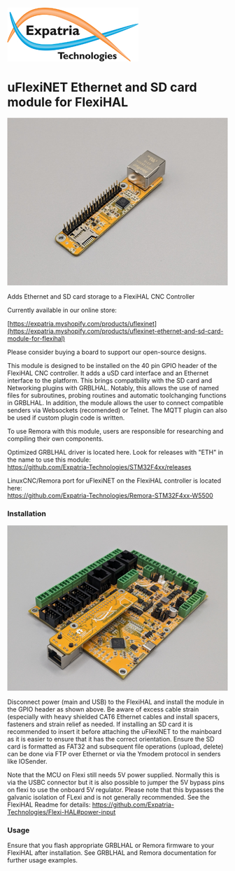 ![Logo](/readme_images/logo_sm.jpg)
# uFlexiNET Ethernet and SD card module for FlexiHAL
<img src="/readme_images/Board_photo.jpg" width="800">


Adds Ethernet and SD card storage to a FlexiHAL CNC Controller

Currently available in our online store:

[https://expatria.myshopify.com/products/uflexinet](https://expatria.myshopify.com/products/uflexinet-ethernet-and-sd-card-module-for-flexihal)

Please consider buying a board to support our open-source designs. 

This module is designed to be installed on the 40 pin GPIO header of the FlexiHAL CNC controller.  It adds a uSD card interface and an Ethernet interface to the platform.  This brings compatbility with the SD card and Networking plugins with GRBLHAL.  Notably, this allows the use of named files for subroutines, probing routines and automatic toolchanging functions in GRBLHAL.  In addition, the module allows the user to connect compatible senders via Websockets (recomended) or Telnet.  The MQTT plugin can also be used if custom plugin code is written.

To use Remora with this module, users are responsible for researching and compiling their own components.

Optimized GRBLHAL driver is located here.  Look for releases with "ETH" in the name to use this module:  
https://github.com/Expatria-Technologies/STM32F4xx/releases

LinuxCNC/Remora port for uFlexiNET on the FlexiHAL controller is located here:  
https://github.com/Expatria-Technologies/Remora-STM32F4xx-W5500

### Installation
<img src="/readme_images/Board_installed.jpg" width="800">

Disconnect power (main and USB) to the FlexiHAL and install the module in the GPIO header as shown above.  Be aware of excess cable strain (especially with heavy shielded CAT6 Ethernet cables and install spacers, fasteners and strain relief as needed.  If installing an SD card it is recommended to insert it before attaching the uFlexiNET to the mainboard as it is easier to ensure that it has the correct orientation.  Ensure the SD card is formatted as FAT32 and subsequent file operations (upload, delete) can be done via FTP over Ethernet or via the Ymodem protocol in senders like IOSender.

Note that the MCU on Flexi still needs 5V power supplied.  Normally this is via the USBC connector but it is also possible to jumper the 5V bypass pins on flexi to use the onboard 5V regulator.  Please note that this bypasses the galvanic isolation of FLexi and is not generally recommended.  See the FlexiHAL Readme for details:
https://github.com/Expatria-Technologies/Flexi-HAL#power-input



### Usage

Ensure that you flash appropriate GRBLHAL or Remora firmware to your FlexiHAL after installation.  See GRBLHAL and Remora documentation for further usage examples.  
